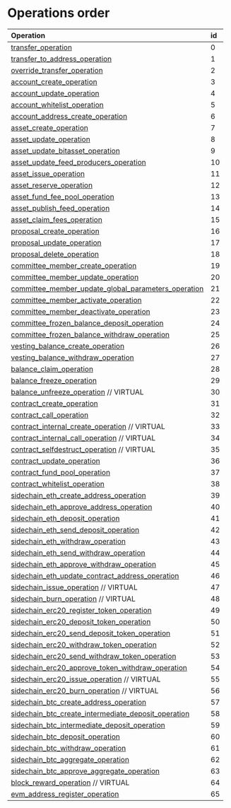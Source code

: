 # Operations order

| Operation | id |
| :--- | :--- |
|[transfer\_operation](asset-transfer.md#transfer_operation)|0|
|[transfer\_to\_address\_operation](asset-transfer.md#transfer_to_address_operation)|1|
|[override\_transfer\_operation](asset-transfer.md#override_transfer_operation)|2|
|[account\_create\_operation](account-management.md#account_create_operation)|3|
|[account\_update\_operation](account-management.md#account_update_operation)|4|
|[account\_whitelist\_operation](account-management.md#account_whitelist_operation)|5|
|[account\_address\_create\_operation](account-management.md#account_address_create_operation)|6|
|[asset\_create\_operation](asset-management.md#asset_create_operation)|7|
|[asset\_update\_operation](asset-management.md#asset_update_operation)|8|
|[asset\_update\_bitasset\_operation](asset-management.md#asset_update_bitasset_operation)|9|
|[asset\_update\_feed\_producers\_operation](asset-management.md#asset_update_feed_producers_operation)|10|
|[asset\_issue\_operation](asset-management.md#asset_issue_operation)|11|
|[asset\_reserve\_operation](asset-management.md#asset_reserve_operation)|12|
|[asset\_fund\_fee\_pool\_operation](asset-management.md#asset_fund_fee_pool_operation)|13|
|[asset\_publish\_feed\_operation](asset-management.md#asset_publish_feed_operation)|14|
|[asset\_claim\_fees\_operation](asset-management.md#asset_claim_fees_operation)|15|
|[proposal\_create\_operation](proposals.md#proposal_create_operation)|16|
|[proposal\_update\_operation](proposals.md#proposal_update_operation) |17|
|[proposal\_delete\_operation](proposals.md#proposal_delete_operation)|18|
|[committee\_member\_create\_operation](committee-member.md#committee_member_create_operation)|19|
|[committee\_member\_update\_operation](committee-member.md#committee_member_update_operation)|20|
|[committee\_member\_update\_global\_parameters\_operation](committee-member.md#committee_member_update_global_parameters_operation)|21|
|[committee\_member\_activate\_operation](committee-member.md#committee_member_activate_operation)|22|
|[committee\_member\_deactivate\_operation](committee-member.md#committee_member_deactivate_operation)|23|
|[committee\_frozen\_balance\_deposit\_operation](committee-member.md#committee_frozen_balance_deposit_operation)|24|
|[committee\_frozen\_balance\_withdraw\_operation](committee-member.md#committee_frozen_balance_withdraw_operation)|25|
|[vesting\_balance\_create\_operation](vesting-balances.md#vesting_balance_create_operation)|26|
|[vesting\_balance\_withdraw\_operation](vesting-balances.md#vesting_balance_withdraw_operation)|27|
|[balance\_claim\_operation](balance-object.md#balance_claim_operation)|28|
|[balance\_freeze\_operation](balance-object.md#balance_freeze_operation)|29|
|[balance\_unfreeze\_operation](balance-object.md#balance_unfreeze_operation) // VIRTUAL|30|
|[contract\_create\_operation](contracts.md#contract_create_operation)|31|
|[contract\_call\_operation](contracts.md#contract_call_operation)|32|
|[contract\_internal\_create\_operation](contracts.md#contract_internal_create_operation) // VIRTUAL|33|
|[contract\_internal\_call\_operation](contracts.md#contract_internal_call_operation) // VIRTUAL|34|
|[contract\_selfdestruct\_operation](contracts.md#contract_selfdestruct_operation) // VIRTUAL|35|
|[contract\_update\_operation](contracts.md#contract_update_operation)|36|
|[contract\_fund\_pool\_operation](contracts.md#contract_fund_pool_operation)|37|
|[contract\_whitelist\_operation](contracts.md#contract_whitelist_operation)|38|
|[sidechain\_eth\_create\_address\_operation](sidechain.md#sidechain_eth_create_address_operation)|39|
|[sidechain\_eth\_approve\_address\_operation](sidechain.md#sidechain_eth_approve_address_operation)|40|
|[sidechain\_eth\_deposit\_operation](sidechain.md#sidechain_eth_deposit_operation)|41|
|[sidechain\_eth\_send\_deposit\_operation](sidechain.md#sidechain_eth_send_deposit_operation)|42|
|[sidechain\_eth\_withdraw\_operation](sidechain.md#sidechain_eth_withdraw_operation)|43|
|[sidechain\_eth\_send\_withdraw\_operation](sidechain.md#sidechain_eth_send_withdraw_operation)|44|
|[sidechain\_eth\_approve\_withdraw\_operation](sidechain.md#sidechain_eth_approve_withdraw_operation)|45|
|[sidechain\_eth\_update\_contract\_address\_operation](sidechain.md#sidechain_eth_update_contract_address_operation)|46|
|[sidechain\_issue\_operation](sidechain.md#sidechain_issue_operation) // VIRTUAL|47|
|[sidechain\_burn\_operation](sidechain.md#sidechain_burn_operation) // VIRTUAL|48|
|[sidechain\_erc20\_register\_token\_operation](sidechain.md#sidechain_erc20_register_token_operation)|49|
|[sidechain\_erc20\_deposit\_token\_operation](sidechain.md#sidechain_erc20_deposit_token_operation)|50|
|[sidechain\_erc20\_send\_deposit\_token\_operation](sidechain.md#sidechain_erc20_send_deposit_operation)|51|
|[sidechain\_erc20\_withdraw\_token\_operation](sidechain.md#sidechain_erc20_withdraw_token_operation)|52|
|[sidechain\_erc20\_send\_withdraw\_token\_operation](sidechain.md#sidechain_erc20_send_withdraw_operation)|53|
|[sidechain\_erc20\_approve\_token\_withdraw\_operation](sidechain.md#sidechain_erc20_approve_token_withdraw_operation)|54|
|[sidechain\_erc20\_issue\_operation](sidechain.md#sidechain_erc20_issue_operation) // VIRTUAL|55|
|[sidechain\_erc20\_burn\_operation](sidechain.md#sidechain_erc20_burn_operation) // VIRTUAL|56|
|[sidechain\_btc\_create\_address\_operation](sidechain.md#sidechain_btc_create_address_operation)|57|
|[sidechain\_btc\_create\_intermediate\_deposit\_operation](sidechain.md#sidechain_btc_create_intermediate_deposit_operation)|58|
|[sidechain\_btc\_intermediate\_deposit\_operation](sidechain.md#sidechain_btc_intermediate_deposit_operation)|59|
|[sidechain\_btc\_deposit\_operation](sidechain.md#sidechain_btc_deposit_operation)|60|
|[sidechain\_btc\_withdraw\_operation](sidechain.md#sidechain_btc_withdraw_operation)|61|
|[sidechain\_btc\_aggregate\_operation](sidechain.md#sidechain_btc_aggregate_operation)|62|
|[sidechain\_btc\_approve\_aggregate\_operation](sidechain.md#sidechain_btc_approve_aggregate_operation)|63|
|[block\_reward\_operation](/api-reference/echo-operations/block-reward.md#block_reward_operation) // VIRTUAL|64|
|[evm\_address\_register\_operation](account-management.md#evm_address_register_operation)|65|
